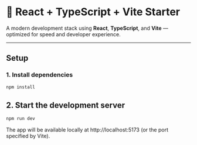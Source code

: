 # 🚀 React + TypeScript + Vite Starter

A modern development stack using **React**, **TypeScript**, and **Vite** — optimized for speed and developer experience.

---

## Setup

### 1. Install dependencies

```bash
npm install
```

## 2. Start the development server
```bash
npm run dev
```
The app will be available locally at http://localhost:5173 (or the port specified by Vite).